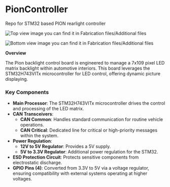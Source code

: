 
# PionController
Repo for STM32 based PION rearlight controller

![Top view image you can find it in Fabrication files/Additional files](https://gist.github.com/user-attachments/assets/3d3f550c-7c4f-41f8-b1af-7d7980b72fb8)

![Bottom view image you can find it in Fabrication files/Additional files](https://gist.github.com/user-attachments/assets/cd886626-65e4-4a15-87b1-9d01fb4132ef)

**Overview**

The Pion backlight control board is engineered to manage a 7x109 pixel LED matrix backlight within automotive interiors. This board leverages the STM32H743VITx microcontroller for LED control, offering dynamic picture displaying.

### Key Components

-   **Main Processor**: The STM32H743VITx microcontroller drives the control and processing of the LED matrix.
-   **CAN Transceivers**:
    -   **CAN Common**: Handles standard communication for routine vehicle operations.
    -   **CAN Critical**: Dedicated line for critical or high-priority messages within the system.
-   **Power Regulation**:
    -   **12V to 5V Regulator**: Provides a 5V supply.
    -   **5V to 3.3V Regulator**: Additional power regulation for the STM32.
-   **ESD Protection Circuit**: Protects sensitive components from electrostatic discharge.
-   **GPIO Pins (4)**: Converted from 3.3V to 5V via a voltage regulator, ensuring compatibility with external systems operating at higher voltages.


